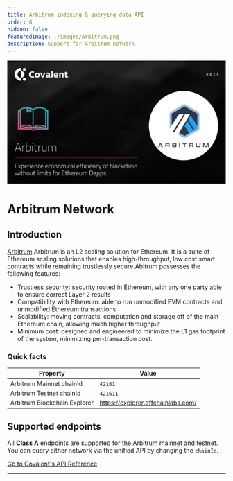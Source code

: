 ```yaml
---
title: Arbitrum indexing & querying data API
order: 8
hidden: false
featuredImage: ./images/Arbitrum.png
description: Support for Arbitrum network
---
```


![Recipe logo](./images/Arbitrum.png)

# Arbitrum Network

## Introduction

[Arbitrum](https://developer.offchainlabs.com/docs/developer_quickstart) Arbitrum is an L2 scaling solution for Ethereum. It is a suite of Ethereum scaling solutions that enables high-throughput, low cost smart contracts while remaining trustlessly secure.Abitrum possesses the following features: 
- Trustless security: security rooted in Ethereum, with any one party able to ensure correct Layer 2 results
- Compatibility with Ethereum: able to run unmodified EVM contracts and unmodified Ethereum transactions
- Scalability: moving contracts’ computation and storage off of the main Ethereum chain, allowing much higher throughput
- Minimum cost: designed and engineered to minimize the L1 gas footprint of the system, minimizing per-transaction cost.
### Quick facts

<TableWrap>

|Property|Value|
|---|---|
|Arbitrum Mainnet chainId|`42161`|
|Arbitrum Testnet chainId|`421611`|
|Arbitrum Blockchain Explorer|https://explorer.offchainlabs.com/|

</TableWrap>


<!-- ### Quickstart overview video
<YouTube id="qhibXxKANWE"/> -->


## Supported endpoints

<Aside>

All __Class A__ endpoints are supported for the Arbitrum mainnet and testnet. You can query either network via the unified API by changing the `chainId`.

</Aside>

<a target="_blank" class="Button Button-is-docs-primary" href="https://www.covalenthq.com/docs/api/">Go to Covalent's API Reference</a>

--- 